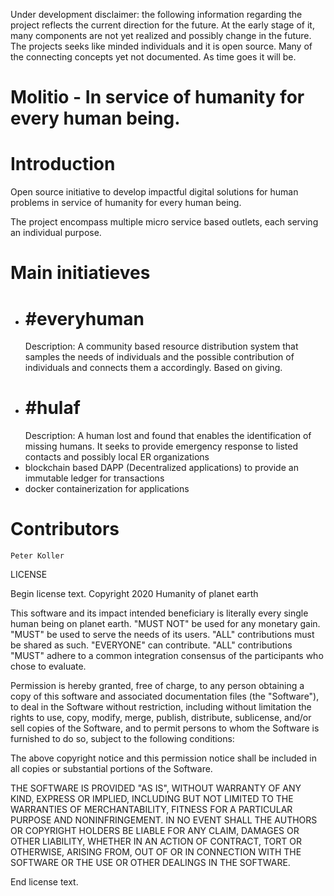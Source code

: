Under development disclaimer: the following information regarding the project reflects the current 
direction for the future. At the early stage of it, many components are not yet realized and possibly 
change in the future. The projects seeks like minded individuals and it is open source. Many of the 
connecting concepts yet not documented. As time goes it will be.  

# Molitio - In service of humanity for every human being.

# Introduction 
Open source initiative to develop impactful digital solutions for human problems in service of humanity for every human being.

The project encompass multiple micro service based outlets, each serving an individual purpose.

# Main initiatieves
 - # #everyhuman
    Description: A community based resource distribution system that samples the needs of individuals and the 
    possible contribution of individuals and connects them a accordingly. Based on giving.
- # #hulaf
    Description: A human lost and found that enables the identification of missing humans. It seeks to 
    provide emergency response to listed contacts and possibly local ER organizations
- blockchain based DAPP (Decentralized applications) to provide an immutable ledger for transactions
- docker containerization for applications

# Contributors
    Peter Koller
    
LICENSE

Begin license text.
Copyright 2020 Humanity of planet earth

This software and its impact intended beneficiary is literally every single human being on planet earth. "MUST NOT" be used for any monetary gain. "MUST" be used to serve the needs of its users. "ALL" contributions must be shared as such. "EVERYONE" can contribute. "ALL" contributions "MUST" adhere to a common integration consensus of the participants who chose to evaluate. 

Permission is hereby granted, free of charge, to any person obtaining a copy of this software and associated documentation files (the "Software"), to deal in the Software without restriction, including without limitation the rights to use, copy, modify, merge, publish, distribute, sublicense, and/or sell copies of the Software, and to permit persons to whom the Software is furnished to do so, subject to the following conditions:

The above copyright notice and this permission notice shall be included in all copies or substantial portions of the Software.

THE SOFTWARE IS PROVIDED "AS IS", WITHOUT WARRANTY OF ANY KIND, EXPRESS OR IMPLIED, INCLUDING BUT NOT LIMITED TO THE WARRANTIES OF MERCHANTABILITY, FITNESS FOR A PARTICULAR PURPOSE AND NONINFRINGEMENT. IN NO EVENT SHALL THE AUTHORS OR COPYRIGHT HOLDERS BE LIABLE FOR ANY CLAIM, DAMAGES OR OTHER LIABILITY, WHETHER IN AN ACTION OF CONTRACT, TORT OR OTHERWISE, ARISING FROM, OUT OF OR IN CONNECTION WITH THE SOFTWARE OR THE USE OR OTHER DEALINGS IN THE SOFTWARE.

End license text.